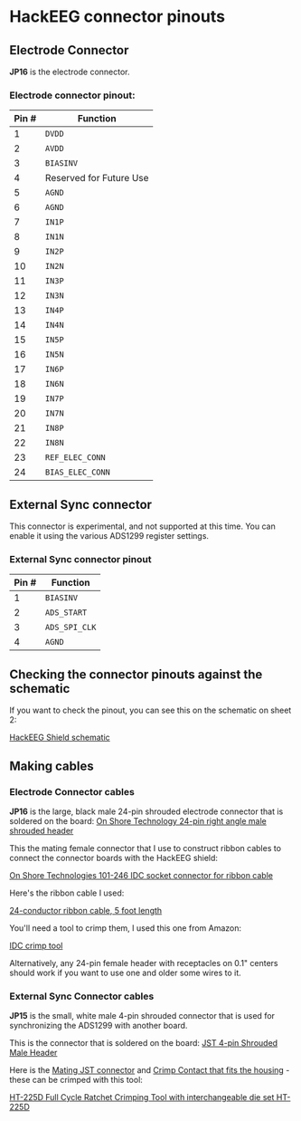 # HackEEG connector pinouts

## Electrode Connector

**JP16** is the electrode connector.

### Electrode connector pinout:

|Pin #	|Function						|
|-----	|-------------------------	|
|1   	|`DVDD`						|
|2		|`AVDD`						|
|3		|`BIASINV`					|
|4		| Reserved for Future Use	|
|5		|`AGND`						|
|6		|`AGND`						|
|7		|`IN1P`						|
|8		|`IN1N`						|
|9		|`IN2P`						|
|10		|`IN2N`						|
|11		|`IN3P`						|
|12		|`IN3N`						|
|13		|`IN4P`						|
|14		|`IN4N`						|
|15		|`IN5P`						|
|16		|`IN5N`						|
|17		|`IN6P`						|
|18		|`IN6N`						|
|19		|`IN7P`						|
|20		|`IN7N`						|
|21		|`IN8P`						|
|22		|`IN8N`						|
|23		|`REF_ELEC_CONN`				|
|24		|`BIAS_ELEC_CONN`			|


## External Sync connector

This connector is experimental, and not supported at this time. You can enable it using the various ADS1299 register settings.

### External Sync connector pinout


|Pin #	|Function			|
|-----	|---------------	|
|1   	|`BIASINV`		|
|2   	|`ADS_START`   	|
|3  	|`ADS_SPI_CLK`	|
|4  	|`AGND`   		|


## Checking the connector pinouts against the schematic

If you want to check the pinout, you can see this on the schematic on sheet 2:

[HackEEG Shield schematic](https://github.com/adamfeuer/hackeeg-shield/blob/master/hackeeg-shield.pdf)


## Making cables

### Electrode Connector cables

**JP16** is the large, black male 24-pin shrouded electrode connector that is soldered on the board: [On Shore Technology 24-pin right angle male shrouded header](https://www.digikey.com/product-detail/en/on-shore-technology-inc/101-246/ED10537-ND)


This the mating female connector that I use to construct ribbon cables to connect the connector boards with the HackEEG shield:

[On Shore Technologies 	101-246 IDC socket connector for ribbon cable](https://www.digikey.com/product-detail/en/on-shore-technology-inc/101-246/ED10504-ND)

Here's the ribbon cable I used:

[24-conductor ribbon cable, 5 foot length](https://www.digikey.com/product-detail/en/3m/3365-24-300SF/MC24G-5-ND/)

You'll need a tool to crimp them, I used this one from Amazon:

[IDC crimp tool](https://www.amazon.com/gp/product/B007R2JEM4)

Alternatively, any 24-pin female header with receptacles on 0.1" centers should work if you want to use one and older some wires to it.

### External Sync Connector cables

**JP15** is the small, white male 4-pin shrouded connector that is used for synchronizing the ADS1299 with another board.

This is the connector that is soldered on the board: [JST 4-pin Shrouded Male Header ](http://www.digikey.com/product-detail/en/S4B-PH-K-S(LF)(SN)/455-1721-ND/926628)

Here is the [Mating JST connector](http://www.digikey.com/product-detail/en/PHR-4/455-1164-ND/608606) and [Crimp Contact that fits the housing](http://www.digikey.com/product-detail/en/SPH-004T-P0.5S/455-1318-1-ND/608807) - these can be crimped with this tool:

[HT-225D Full Cycle Ratchet Crimping Tool with interchangeable die set HT-225D](http://www.amazon.com/dp/B007JLN93S)


